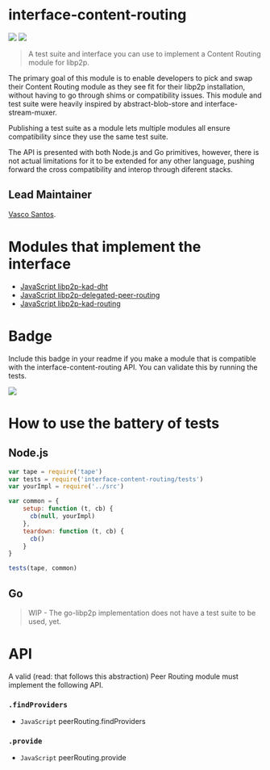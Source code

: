 interface-content-routing
=====================

[![](https://img.shields.io/badge/made%20by-Protocol%20Labs-blue.svg?style=flat-square)](http://ipn.io)
[![](https://img.shields.io/badge/freenode-%23ipfs-blue.svg?style=flat-square)](http://webchat.freenode.net/?channels=%23ipfs)

> A test suite and interface you can use to implement a Content Routing module for libp2p.

The primary goal of this module is to enable developers to pick and swap their Content Routing module as they see fit for their libp2p installation, without having to go through shims or compatibility issues. This module and test suite were heavily inspired by abstract-blob-store and interface-stream-muxer.

Publishing a test suite as a module lets multiple modules all ensure compatibility since they use the same test suite.

The API is presented with both Node.js and Go primitives, however, there is not actual limitations for it to be extended for any other language, pushing forward the cross compatibility and interop through diferent stacks.

## Lead Maintainer

[Vasco Santos](https://github.com/vasco-santos).

# Modules that implement the interface

- [JavaScript libp2p-kad-dht](https://github.com/libp2p/js-libp2p-kad-dht)
- [JavaScript libp2p-delegated-peer-routing](https://github.com/libp2p/js-libp2p-delegated-peer-routing)
- [JavaScript libp2p-kad-routing](https://github.com/libp2p/js-libp2p-kad-routing)

# Badge

Include this badge in your readme if you make a module that is compatible with the interface-content-routing API. You can validate this by running the tests.

![](https://raw.githubusercontent.com/libp2p/interface-content-routing/master/img/badge.png)

# How to use the battery of tests

## Node.js

```javascript
var tape = require('tape')
var tests = require('interface-content-routing/tests')
var yourImpl = require('../src')

var common = {
    setup: function (t, cb) {
      cb(null, yourImpl)
    },
    teardown: function (t, cb) {
      cb()
    }
}

tests(tape, common)
```

## Go

> WIP - The go-libp2p implementation does not have a test suite to be used, yet.

# API

A valid (read: that follows this abstraction) Peer Routing module must implement the following API.

### `.findProviders`

- `JavaScript` peerRouting.findProviders

### `.provide`

- `JavaScript` peerRouting.provide
